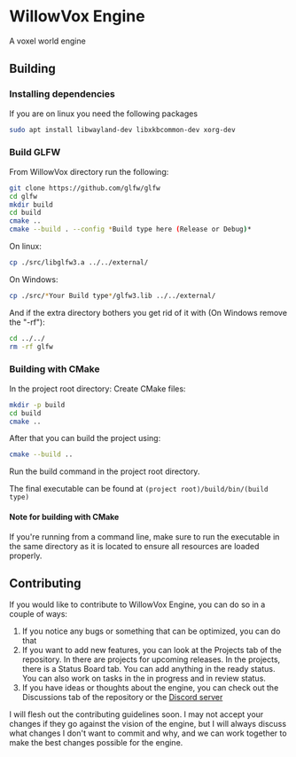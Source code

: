 # WillowVox Engine
A voxel world engine

## Building

### Installing dependencies

If you are on linux you need the following packages
```sh
sudo apt install libwayland-dev libxkbcommon-dev xorg-dev
```

### Build GLFW
From WillowVox directory run the following:
```sh
git clone https://github.com/glfw/glfw
cd glfw
mkdir build
cd build
cmake ..
cmake --build . --config *Build type here (Release or Debug)*
```
On linux:
```sh
cp ./src/libglfw3.a ../../external/
```
On Windows:
```sh
cp ./src/*Your Build type*/glfw3.lib ../../external/
```

And if the extra directory bothers you get rid of it with (On Windows remove the "-rf"):
```sh
cd ../../
rm -rf glfw
```
### Building with CMake
In the project root directory:
Create CMake files:
```sh
mkdir -p build
cd build
cmake ..
```
After that you can build the project using:
```sh
cmake --build ..
```
Run the build command in the project root directory.

The final executable can be found at `(project root)/build/bin/(build type)`

#### Note for building with CMake
If you're running from a command line, make sure to run
the executable in the same directory as it is located
to ensure all resources are loaded properly.

## Contributing
If you would like to contribute to WillowVox Engine, you can do so in a couple of ways:
1. If you notice any bugs or something that can be optimized, you can do that
2. If you want to add new features, you can look at the Projects tab of the repository. In there are projects for upcoming releases. In the projects, there is a Status Board tab. You can add anything in the ready status. You can also work on tasks in the in progress and in review status.
3. If you have ideas or thoughts about the engine, you can check out the Discussions tab of the repository or the [Discord server](https://discord.gg/ZZTUgsmy75)

I will flesh out the contributing guidelines soon. I may not accept your changes if they go against the vision of the engine, but I will always discuss what changes I don't want to commit and why, and we can work together to make the best changes possible for the engine.
